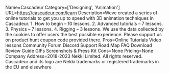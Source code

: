 Name=Cascadeur
Category=['Designing', 'Animation']
URL=https://cascadeur.com/learn
Description=Weve created a series of online tutorials to get you up to speed with 3D animation techniques in Cascadeur. 1. How to begin – 10 lessons. 2. Advanced tutorials – 7 lessons. 3. Physics – 7 lessons. 4. Rigging – 3 lessons. We use the data collected by the cookies to offer users the best possible experience. Please support us on product hunt coupon code provided there.
Pros=Online Tutorials Video lessons Community Forum Discord Support Road Map FAQ Download Review Guide GIFs Screenshots & Press Kit
Cons=None
Pricing=None
Company Address=2018-2023 Nekki Limited. All rights reserved. Cascadeur and its logo are Nekki trademarks or registered trademarks in the EU and elsewhere
